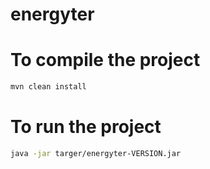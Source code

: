 # energyter

# To compile the project
```bash
mvn clean install
```

# To run the project
```bash
java -jar targer/energyter-VERSION.jar
```